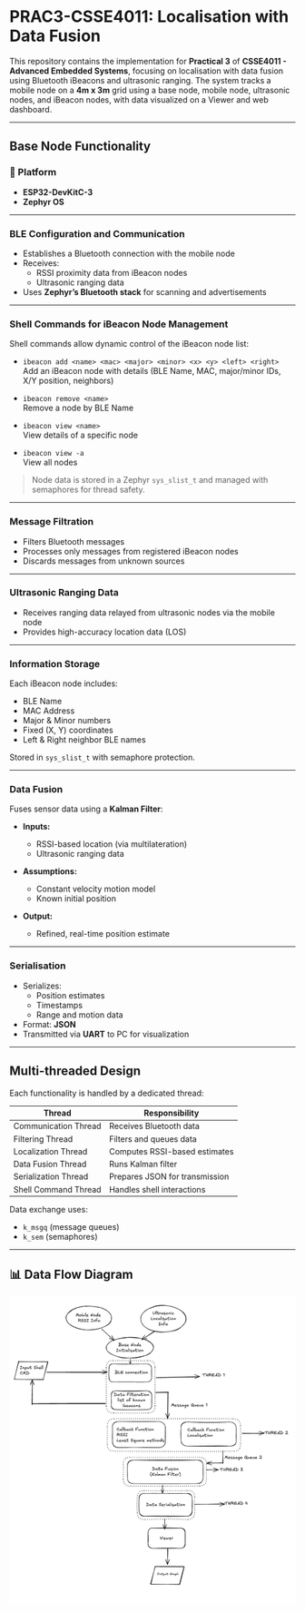 # PRAC3-CSSE4011: Localisation with Data Fusion

This repository contains the implementation for **Practical 3** of **CSSE4011 - Advanced Embedded Systems**, focusing on localisation with data fusion using Bluetooth iBeacons and ultrasonic ranging. The system tracks a mobile node on a **4m x 3m** grid using a base node, mobile node, ultrasonic nodes, and iBeacon nodes, with data visualized on a Viewer and web dashboard.

---
## Base Node Functionality

### 🔧 Platform
- **ESP32-DevKitC-3**
- **Zephyr OS**

---

### BLE Configuration and Communication
- Establishes a Bluetooth connection with the mobile node
- Receives:
  - RSSI proximity data from iBeacon nodes
  - Ultrasonic ranging data
- Uses **Zephyr’s Bluetooth stack** for scanning and advertisements

---

### Shell Commands for iBeacon Node Management

Shell commands allow dynamic control of the iBeacon node list:

- `ibeacon add <name> <mac> <major> <minor> <x> <y> <left> <right>`  
  Add an iBeacon node with details (BLE Name, MAC, major/minor IDs, X/Y position, neighbors)
  
- `ibeacon remove <name>`  
  Remove a node by BLE Name

- `ibeacon view <name>`  
  View details of a specific node

- `ibeacon view -a`  
  View all nodes

> Node data is stored in a Zephyr `sys_slist_t` and managed with semaphores for thread safety.

---

### Message Filtration
- Filters Bluetooth messages
- Processes only messages from registered iBeacon nodes
- Discards messages from unknown sources

---

### Ultrasonic Ranging Data
- Receives ranging data relayed from ultrasonic nodes via the mobile node
- Provides high-accuracy location data (LOS)

---

### Information Storage
Each iBeacon node includes:
- BLE Name
- MAC Address
- Major & Minor numbers
- Fixed (X, Y) coordinates
- Left & Right neighbor BLE names

Stored in `sys_slist_t` with semaphore protection.

---

### Data Fusion

Fuses sensor data using a **Kalman Filter**:

- **Inputs:**
  - RSSI-based location (via multilateration)
  - Ultrasonic ranging data

- **Assumptions:**
  - Constant velocity motion model
  - Known initial position

- **Output:**
  - Refined, real-time position estimate

---

### Serialisation
- Serializes:
  - Position estimates
  - Timestamps
  - Range and motion data
- Format: **JSON**
- Transmitted via **UART** to PC for visualization

---

## Multi-threaded Design

Each functionality is handled by a dedicated thread:

| Thread | Responsibility |
|--------|----------------|
| Communication Thread | Receives Bluetooth data |
| Filtering Thread | Filters and queues data |
| Localization Thread | Computes RSSI-based estimates |
| Data Fusion Thread | Runs Kalman filter |
| Serialization Thread | Prepares JSON for transmission |
| Shell Command Thread | Handles shell interactions |

Data exchange uses:
- `k_msgq` (message queues)
- `k_sem` (semaphores)

---

## 📊 Data Flow Diagram

![Base Node Flowchart](mycode/flowcharts/Basenodeflowchart.png)



